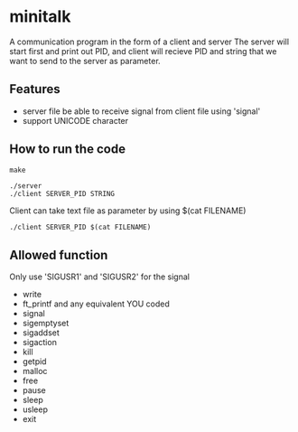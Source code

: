 # minitalk
A communication program in the form of a client and server
The server will start first and print out PID, and client will recieve PID and string that we want to send to the server as parameter.

## Features
- server file be able to receive signal from client file using 'signal'
- support UNICODE character

## How to run the code
```Makefile
make
```
```
./server
./client SERVER_PID STRING
```

Client can take text file as parameter by using $(cat FILENAME)

```
./client SERVER_PID $(cat FILENAME)
```

## Allowed function
Only use 'SIGUSR1' and 'SIGUSR2' for the signal
- write
- ft_printf and any equivalent YOU coded
- signal
- sigemptyset
- sigaddset
- sigaction
- kill
- getpid
- malloc
- free
- pause
- sleep
- usleep
- exit
